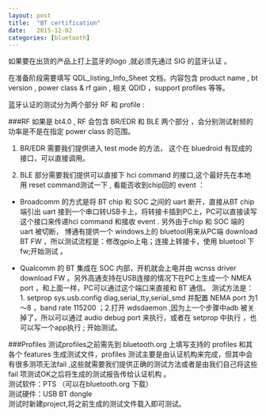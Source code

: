 ```yaml
---
layout: post
title:  "BT certification"
date:   2015-12-02
categories: [bluetooth]
---
```

如果要在出货的产品上打上蓝牙的logo ,就必须先通过 SIG 的蓝牙认证 。

在准备阶段需要填写 QDL_listing_Info_Sheet 文档，内容包含 product name , bt version ,  power class & rf gain , 相关 QDID ，support profiles 等等。

蓝牙认证的测试分为两个部分 RF 和 profile :

###RF
如果是 bt4.0 , RF 会包含 BR/EDR 和 BLE 两个部分 ，会分别测试射频的功率是不是在指定 power class 的范围。

1. BR/EDR 需要我们提供进入 test mode 的方法， 这个在 bluedroid 有现成的接口，可以直接调用。                  

2. BLE 部分需要我们提供可以直接下 hci command 的接口,这个最好先在本地用 reset command测试一下 , 看能否收到chip回的 event ：                     

 * Broadcomm 的方式是将 BT chip 和 SOC 之间的 uart 断开，直接从BT chip 端引出 uart 接到一个串口转USB卡上，将转接卡插到PC上，PC可以直接读写这个接口来传递hci command 和接收 event . 另外由于chip 和 SOC 端的 uart 被切断， 博通有提供一个 windows上的 bluetool用来从PC端 download BT FW ，所以测试流程是：修改gpio上电；连接上转接卡，使用 bluetool 下 fw;开始测试 。 

 * Qualcomm 的 BT 集成在 SOC 内部，开机就会上电并由 wcnss driver download FW 。另外高通支持在USB连接的情况下在PC上生成一个 NMEA port ，和上面一样，PC可以通过这个端口来直接和 BT 通信。 测试方法是： 1. setprop sys.usb.config diag,serial_tty,serial_smd 并配置 NEMA port 为1～8 ，band rate 115200 ；2.打开 wdsdaemon ,因为上一个步骤中adb 被关掉了，所以可以通过 audio debug port 来执行，或者在 setprop 中执行 ，也可以写一个app执行 ; 开始测试。

###Profiles
测试profiles之前需先到 bluetooth.org 上填写支持的 profiles 和其各个 features 生成测试文件，profiles 测试主要是由认证机构来完成，但其中会有很多测项无法fail ,这些就需要我们提供正确的测试方法或者是由我们自己将这些 fail 项测试OK之后将生成的测试报告传给认证机构 。                       
测试软件：PTS （可以在bluetooth.org 下载）                    
测试硬件：USB BT dongle                                                     
测试时新建project,将之前生成的测试文件载入即可测试。

 